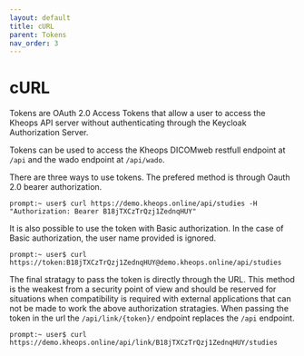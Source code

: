 ```yaml
---
layout: default
title: cURL
parent: Tokens
nav_order: 3
---
```


# cURL

Tokens are OAuth 2.0 Access Tokens that allow a user to access the Kheops API server without authenticating through the Keycloak Authorization Server. 

Tokens can be used to access the Kheops DICOMweb restfull endpoint at `/api` and the wado endpoint at `/api/wado`.

There are three ways to use tokens. The prefered method is through Oauth 2.0 bearer authorization.

```console
prompt:~ user$ curl https://demo.kheops.online/api/studies -H "Authorization: Bearer B18jTXCzTrQzj1ZednqHUY"
```

It is also possible to use the token with Basic authorization. In the case of Basic authorization, the user name provided is ignored. 

```console
prompt:~ user$ curl https://token:B18jTXCzTrQzj1ZednqHUY@demo.kheops.online/api/studies
````

The final stratagy to pass the token is directly through the URL. This method is the weakest from a security point of view and should be reserved for situations when compatibility is required with external applications that can not be made to work the above authorization stratagies. When passing the token in the url the `/api/link/{token}/` endpoint replaces the `/api` endpoint.

```console
prompt:~ user$ curl https://demo.kheops.online/api/link/B18jTXCzTrQzj1ZednqHUY/studies
```
